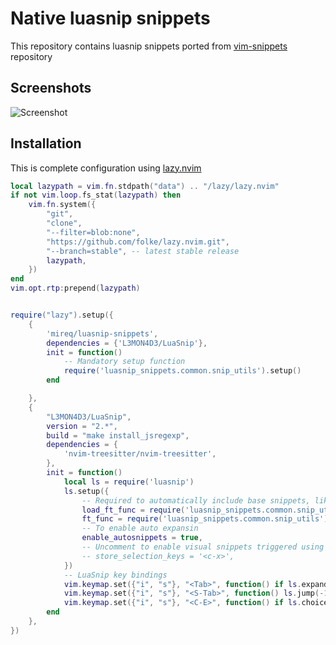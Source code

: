 Native luasnip snippets
=======================

This repository contains luasnip snippets ported from [vim-snippets](https://github.com/honza/vim-snippets) repository

Screenshots
-----------

![Screenshot](https://raw.github.com/wiki/mireq/luasnip-snippets/snippets.gif)

Installation
------------

This is complete configuration using [lazy.nvim](https://github.com/folke/lazy.nvim)

```lua
local lazypath = vim.fn.stdpath("data") .. "/lazy/lazy.nvim"
if not vim.loop.fs_stat(lazypath) then
	vim.fn.system({
		"git",
		"clone",
		"--filter=blob:none",
		"https://github.com/folke/lazy.nvim.git",
		"--branch=stable", -- latest stable release
		lazypath,
	})
end
vim.opt.rtp:prepend(lazypath)


require("lazy").setup({
	{
		'mireq/luasnip-snippets',
		dependencies = {'L3MON4D3/LuaSnip'},
		init = function()
			-- Mandatory setup function
			require('luasnip_snippets.common.snip_utils').setup()
		end

	},
	{
		"L3MON4D3/LuaSnip",
		version = "2.*",
		build = "make install_jsregexp",
		dependencies = {
			'nvim-treesitter/nvim-treesitter',
		},
		init = function()
			local ls = require('luasnip')
			ls.setup({
			    -- Required to automatically include base snippets, like "c" snippets for "cpp"
				load_ft_func = require('luasnip_snippets.common.snip_utils').load_ft_func,
				ft_func = require('luasnip_snippets.common.snip_utils').ft_func,
				-- To enable auto expansin
				enable_autosnippets = true,
				-- Uncomment to enable visual snippets triggered using <c-x>
				-- store_selection_keys = '<c-x>',
			})
			-- LuaSnip key bindings
			vim.keymap.set({"i", "s"}, "<Tab>", function() if ls.expand_or_jumpable() then ls.expand_or_jump() else vim.api.nvim_input('<C-V><Tab>') end end, {silent = true})
			vim.keymap.set({"i", "s"}, "<S-Tab>", function() ls.jump(-1) end, {silent = true})
			vim.keymap.set({"i", "s"}, "<C-E>", function() if ls.choice_active() then ls.change_choice(1) end end, {silent = true})
		end
	},
})
```

